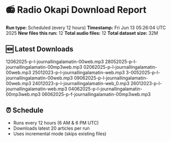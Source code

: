 # 📻 Radio Okapi Download Report

**Run type:** Scheduled (every 12 hours)
**Timestamp:** Fri Jun 13 05:26:04 UTC 2025
**New files this run:** 12
**Total audio files:** 12
**Total dataset size:** 32M

## 🆕 Latest Downloads
12062025-p-l-journallingalamatin-00web.mp3
28052025-p-l-journallingalamatin-00mp3web.mp3
02062025-p-l-journallingalamatin-00web.mp3
25012023-p-l-journallingalamatin-web.mp3
3-0052025-p-l-journallingalamatin-00web.mp3
09062025-p-l-journallingalamatin-00web.mp3
24012023-p-l-journallingalamatin-web_0.mp3
26012023-p-l-journallingalamatin-web.mp3
04062025-p-l-journallingalamatin-00mp3web.mp3
06062025-p-f-journallingalamatin-00mp3web.mp3

## ⏰ Schedule
- Runs every 12 hours (6 AM & 6 PM UTC)
- Downloads latest 20 articles per run
- Uses incremental mode (skips existing files)
